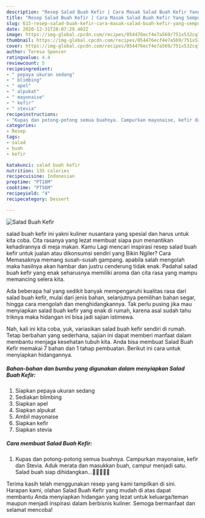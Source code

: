 ```yaml
---
description: "Resep Salad Buah Kefir | Cara Masak Salad Buah Kefir Yang Sempurna"
title: "Resep Salad Buah Kefir | Cara Masak Salad Buah Kefir Yang Sempurna"
slug: 615-resep-salad-buah-kefir-cara-masak-salad-buah-kefir-yang-sempurna
date: 2020-12-31T20:07:29.402Z
image: https://img-global.cpcdn.com/recipes/054476ecf4e7a569/751x532cq70/salad-buah-kefir-foto-resep-utama.jpg
thumbnail: https://img-global.cpcdn.com/recipes/054476ecf4e7a569/751x532cq70/salad-buah-kefir-foto-resep-utama.jpg
cover: https://img-global.cpcdn.com/recipes/054476ecf4e7a569/751x532cq70/salad-buah-kefir-foto-resep-utama.jpg
author: Teresa Spencer
ratingvalue: 4.4
reviewcount: 5
recipeingredient:
- " pepaya ukuran sedang"
- " blimbing"
- " apel"
- " alpukat"
- " mayonaise"
- " kefir"
- " stevia"
recipeinstructions:
- "Kupas dan potong-potong semua buahnya. Campurkan mayonaise, kefir dan Stevia. Aduk merata dan masukkan buah, campur menjadi satu. Salad buah siap dihidangkan...🍏🍎🍉🍐🍍"
categories:
- Resep
tags:
- salad
- buah
- kefir

katakunci: salad buah kefir 
nutrition: 135 calories
recipecuisine: Indonesian
preptime: "PT18M"
cooktime: "PT56M"
recipeyield: "4"
recipecategory: Dessert

---
```



![Salad Buah Kefir](https://img-global.cpcdn.com/recipes/054476ecf4e7a569/751x532cq70/salad-buah-kefir-foto-resep-utama.jpg)


salad buah kefir ini yakni kuliner nusantara yang spesial dan harus untuk kita coba. Cita rasanya yang lezat membuat siapa pun menantikan kehadirannya di meja makan.
Kamu Lagi mencari inspirasi resep salad buah kefir untuk jualan atau dikonsumsi sendiri yang Bikin Ngiler? Cara Memasaknya memang susah-susah gampang. apabila salah mengolah maka hasilnya akan hambar dan justru cenderung tidak enak. Padahal salad buah kefir yang enak seharusnya memiliki aroma dan cita rasa yang mampu memancing selera kita.

Ada beberapa hal yang sedikit banyak mempengaruhi kualitas rasa dari salad buah kefir, mulai dari jenis bahan, selanjutnya pemilihan bahan segar, hingga cara mengolah dan menghidangkannya. Tak perlu pusing jika mau menyiapkan salad buah kefir yang enak di rumah, karena asal sudah tahu triknya maka hidangan ini bisa jadi sajian istimewa.




Nah, kali ini kita coba, yuk, variasikan salad buah kefir sendiri di rumah. Tetap berbahan yang sederhana, sajian ini dapat memberi manfaat dalam membantu menjaga kesehatan tubuh kita. Anda bisa membuat Salad Buah Kefir memakai 7 bahan dan 1 tahap pembuatan. Berikut ini cara untuk menyiapkan hidangannya.

<!--inarticleads1-->

##### Bahan-bahan dan bumbu yang digunakan dalam menyiapkan Salad Buah Kefir:

1. Siapkan  pepaya ukuran sedang
1. Sediakan  blimbing
1. Siapkan  apel
1. Siapkan  alpukat
1. Ambil  mayonaise
1. Siapkan  kefir
1. Siapkan  stevia




<!--inarticleads2-->

##### Cara membuat Salad Buah Kefir:

1. Kupas dan potong-potong semua buahnya. Campurkan mayonaise, kefir dan Stevia. Aduk merata dan masukkan buah, campur menjadi satu. Salad buah siap dihidangkan...🍏🍎🍉🍐🍍




Terima kasih telah menggunakan resep yang kami tampilkan di sini. Harapan kami, olahan Salad Buah Kefir yang mudah di atas dapat membantu Anda menyiapkan hidangan yang lezat untuk keluarga/teman maupun menjadi inspirasi dalam berbisnis kuliner. Semoga bermanfaat dan selamat mencoba!
